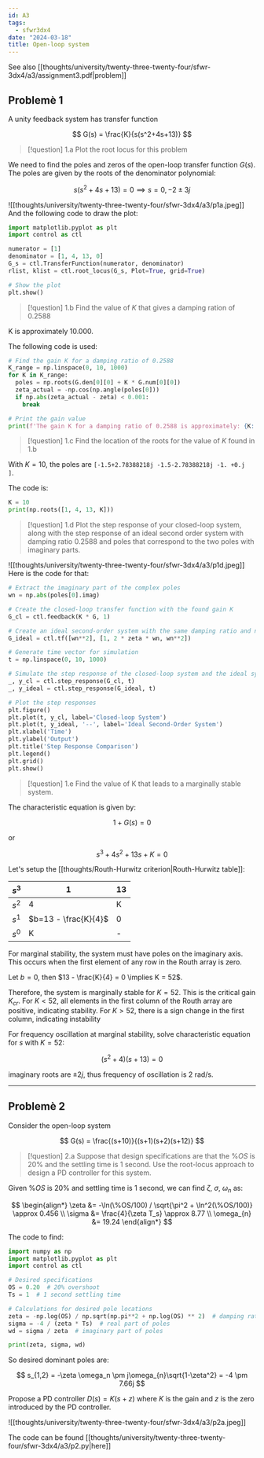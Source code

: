 ```yaml
---
id: A3
tags:
  - sfwr3dx4
date: "2024-03-18"
title: Open-loop system
---
```


See also [[thoughts/university/twenty-three-twenty-four/sfwr-3dx4/a3/assignment3.pdf|problem]]

## Problemè 1

A unity feedback system has transfer function

$$
G(s) = \frac{K}{s(s^2+4s+13)}
$$

> [!question] 1.a
> Plot the root locus for this problem

We need to find the poles and zeros of the open-loop transfer function $G(s)$. The poles are given by the roots of the denominator polynomial:

$$
s(s^2+4s+13) = 0
\implies s = 0, -2 \pm 3j
$$

![[thoughts/university/twenty-three-twenty-four/sfwr-3dx4/a3/p1a.jpeg]]
And the following code to draw the plot:

```python
import matplotlib.pyplot as plt
import control as ctl

numerator = [1]
denominator = [1, 4, 13, 0]
G_s = ctl.TransferFunction(numerator, denominator)
rlist, klist = ctl.root_locus(G_s, Plot=True, grid=True)

# Show the plot
plt.show()
```

> [!question] 1.b
> Find the value of $K$ that gives a damping ration of 0.2588

K is approximately $10.000$.

The following code is used:

```python
# Find the gain K for a damping ratio of 0.2588
K_range = np.linspace(0, 10, 1000)
for K in K_range:
  poles = np.roots(G.den[0][0] + K * G.num[0][0])
  zeta_actual = -np.cos(np.angle(poles[0]))
  if np.abs(zeta_actual - zeta) < 0.001:
    break

# Print the gain value
print(f'The gain K for a damping ratio of 0.2588 is approximately: {K:.3f}')
```

> [!question] 1.c
> Find the location of the roots for the value of $K$ found in 1.b

With $K=10$, the poles are `[-1.5+2.78388218j -1.5-2.78388218j -1. +0.j        ]`.

The code is:

```python
K = 10
print(np.roots([1, 4, 13, K]))
```

> [!question] 1.d
> Plot the step response of your closed-loop system, along with the step response of an ideal second order system with damping ratio 0.2588 and poles that correspond to the two poles with imaginary parts.

![[thoughts/university/twenty-three-twenty-four/sfwr-3dx4/a3/p1d.jpeg]]
Here is the code for that:

```python
# Extract the imaginary part of the complex poles
wn = np.abs(poles[0].imag)

# Create the closed-loop transfer function with the found gain K
G_cl = ctl.feedback(K * G, 1)

# Create an ideal second-order system with the same damping ratio and natural frequency
G_ideal = ctl.tf([wn**2], [1, 2 * zeta * wn, wn**2])

# Generate time vector for simulation
t = np.linspace(0, 10, 1000)

# Simulate the step response of the closed-loop system and the ideal system
_, y_cl = ctl.step_response(G_cl, t)
_, y_ideal = ctl.step_response(G_ideal, t)

# Plot the step responses
plt.figure()
plt.plot(t, y_cl, label='Closed-loop System')
plt.plot(t, y_ideal, '--', label='Ideal Second-Order System')
plt.xlabel('Time')
plt.ylabel('Output')
plt.title('Step Response Comparison')
plt.legend()
plt.grid()
plt.show()
```

> [!question] 1.e
> Find the value of K that leads to a marginally stable system.

The characteristic equation is given by:

$$
1 + G(s) = 0
$$

or

$$
s^3 + 4s^2 + 13s + K = 0
$$

Let's setup the [[thoughts/Routh-Hurwitz criterion|Routh-Hurwitz table]]:

| $s^3$ | 1                    | 13  |
| ----- | -------------------- | --- |
| $s^2$ | 4                    | K   |
| $s^1$ | $b=13 - \frac{K}{4}$ | 0   |
| $s^0$ | K                    | -   |

For marginal stability, the system must have poles on the imaginary axis. This occurs when the first element of any row in the Routh array is zero.

Let $b=0$, then $13 - \frac{K}{4} = 0 \implies K = 52$.

Therefore, the system is marginally stable for $K = 52$. This is the critical gain $K_{cr}$.
For $K < 52$, all elements in the first column of the Routh array are positive, indicating stability.
For $K > 52$, there is a sign change in the first column, indicating instability

For frequency oscillation at marginal stability, solve characteristic equation for $s$ with $K=52$:

$$
(s^2+4)(s+13) = 0
$$

imaginary roots are $\pm 2j$, thus frequency of oscillation is $2$ rad/s.

---

## Problemè 2

Consider the open-loop system

$$
G(s) = \frac{(s+10)}{(s+1)(s+2)(s+12)}
$$

> [!question] 2.a
> Suppose that design specifications are that the $\%OS$ is 20% and the settling time is 1 second. Use the root-locus approach to design a PD controller for this system.

Given $\%OS$ is 20% and settling time is 1 second, we can find $\zeta$, $\sigma$, $\omega_{n}$ as:

$$
\begin{align*}
\zeta &= -\ln(\%OS/100) / \sqrt{\pi^2 + \ln^2(\%OS/100)} \approx 0.456 \\
\sigma &= \frac{4}{\zeta T_s} \approx 8.77 \\
\omega_{n} &= 19.24
\end{align*}
$$

The code to find:

```python
import numpy as np
import matplotlib.pyplot as plt
import control as ctl

# Desired specifications
OS = 0.20  # 20% overshoot
Ts = 1  # 1 second settling time

# Calculations for desired pole locations
zeta = -np.log(OS) / np.sqrt(np.pi**2 + np.log(OS) ** 2)  # damping ratio
sigma = -4 / (zeta * Ts)  # real part of poles
wd = sigma / zeta  # imaginary part of poles

print(zeta, sigma, wd)
```

So desired dominant poles are:

$$
s_{1,2} = -\zeta \omega_n \pm j\omega_{n}\sqrt{1-\zeta^2} = -4 \pm 7.66j
$$

Propose a PD controller $D(s) = K(s+z)$ where $K$ is the gain and $z$ is the zero introduced by the PD controller.

![[thoughts/university/twenty-three-twenty-four/sfwr-3dx4/a3/p2a.jpeg]]

The code can be found [[thoughts/university/twenty-three-twenty-four/sfwr-3dx4/a3/p2.py|here]]

